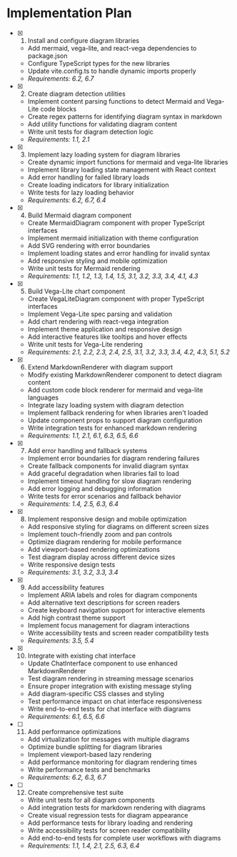 # Implementation Plan

- [x] 1. Install and configure diagram libraries

  - Add mermaid, vega-lite, and react-vega dependencies to package.json
  - Configure TypeScript types for the new libraries
  - Update vite.config.ts to handle dynamic imports properly
  - _Requirements: 6.2, 6.7_

- [x] 2. Create diagram detection utilities

  - Implement content parsing functions to detect Mermaid and Vega-Lite code blocks
  - Create regex patterns for identifying diagram syntax in markdown
  - Add utility functions for validating diagram content
  - Write unit tests for diagram detection logic
  - _Requirements: 1.1, 2.1_

- [x] 3. Implement lazy loading system for diagram libraries

  - Create dynamic import functions for mermaid and vega-lite libraries
  - Implement library loading state management with React context
  - Add error handling for failed library loads
  - Create loading indicators for library initialization
  - Write tests for lazy loading behavior
  - _Requirements: 6.2, 6.7, 6.4_

- [x] 4. Build Mermaid diagram component

  - Create MermaidDiagram component with proper TypeScript interfaces
  - Implement mermaid initialization with theme configuration
  - Add SVG rendering with error boundaries
  - Implement loading states and error handling for invalid syntax
  - Add responsive styling and mobile optimization
  - Write unit tests for Mermaid rendering
  - _Requirements: 1.1, 1.2, 1.3, 1.4, 1.5, 3.1, 3.2, 3.3, 3.4, 4.1, 4.3_

- [x] 5. Build Vega-Lite chart component

  - Create VegaLiteDiagram component with proper TypeScript interfaces
  - Implement Vega-Lite spec parsing and validation
  - Add chart rendering with react-vega integration
  - Implement theme application and responsive design
  - Add interactive features like tooltips and hover effects
  - Write unit tests for Vega-Lite rendering
  - _Requirements: 2.1, 2.2, 2.3, 2.4, 2.5, 3.1, 3.2, 3.3, 3.4, 4.2, 4.3, 5.1, 5.2_

- [x] 6. Extend MarkdownRenderer with diagram support

  - Modify existing MarkdownRenderer component to detect diagram content
  - Add custom code block renderer for mermaid and vega-lite languages
  - Integrate lazy loading system with diagram detection
  - Implement fallback rendering for when libraries aren't loaded
  - Update component props to support diagram configuration
  - Write integration tests for enhanced markdown rendering
  - _Requirements: 1.1, 2.1, 6.1, 6.3, 6.5, 6.6_

- [x] 7. Add error handling and fallback systems

  - Implement error boundaries for diagram rendering failures
  - Create fallback components for invalid diagram syntax
  - Add graceful degradation when libraries fail to load
  - Implement timeout handling for slow diagram rendering
  - Add error logging and debugging information
  - Write tests for error scenarios and fallback behavior
  - _Requirements: 1.4, 2.5, 6.3, 6.4_

- [x] 8. Implement responsive design and mobile optimization

  - Add responsive styling for diagrams on different screen sizes
  - Implement touch-friendly zoom and pan controls
  - Optimize diagram rendering for mobile performance
  - Add viewport-based rendering optimizations
  - Test diagram display across different device sizes
  - Write responsive design tests
  - _Requirements: 3.1, 3.2, 3.3, 3.4_

- [x] 9. Add accessibility features

  - Implement ARIA labels and roles for diagram components
  - Add alternative text descriptions for screen readers
  - Create keyboard navigation support for interactive elements
  - Add high contrast theme support
  - Implement focus management for diagram interactions
  - Write accessibility tests and screen reader compatibility tests
  - _Requirements: 3.5, 5.4_

- [x] 10. Integrate with existing chat interface

  - Update ChatInterface component to use enhanced MarkdownRenderer
  - Test diagram rendering in streaming message scenarios
  - Ensure proper integration with existing message styling
  - Add diagram-specific CSS classes and styling
  - Test performance impact on chat interface responsiveness
  - Write end-to-end tests for chat interface with diagrams
  - _Requirements: 6.1, 6.5, 6.6_

- [ ] 11. Add performance optimizations

  - Add virtualization for messages with multiple diagrams
  - Optimize bundle splitting for diagram libraries
  - Implement viewport-based lazy rendering
  - Add performance monitoring for diagram rendering times
  - Write performance tests and benchmarks
  - _Requirements: 6.2, 6.3, 6.7_

- [ ] 12. Create comprehensive test suite
  - Write unit tests for all diagram components
  - Add integration tests for markdown rendering with diagrams
  - Create visual regression tests for diagram appearance
  - Add performance tests for library loading and rendering
  - Write accessibility tests for screen reader compatibility
  - Add end-to-end tests for complete user workflows with diagrams
  - _Requirements: 1.1, 1.4, 2.1, 2.5, 6.3, 6.4_
